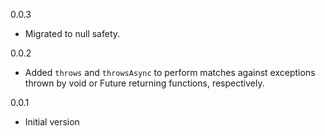 0.0.3

* Migrated to null safety.

0.0.2

* Added `throws` and `throwsAsync` to perform matches against exceptions thrown
  by void or Future returning functions, respectively.

0.0.1

* Initial version
